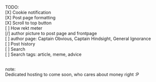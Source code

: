 TODO:<br>
[X] Cookie notification <br>
[X] Post page formatting <br>
[X] Scroll to top button <br>
[ ] How rekt meter <br>
[/] author picture to post page and frontpage <br>
[ ] author page: Captain Obvious, Captain Hindsight, General Ignorance <br>
[ ] Post history<br>
[ ] Search <br>
[ ] Search tags: article, meme, advice <br>
<br>
<p>
note: <br>
Dedicated hosting to come soon, who cares about money right :P
